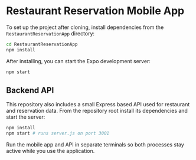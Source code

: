 # Restaurant Reservation Mobile App

To set up the project after cloning, install dependencies from the `RestaurantReservationApp` directory:

```bash
cd RestaurantReservationApp
npm install
```

After installing, you can start the Expo development server:

```bash
npm start
```

## Backend API

This repository also includes a small Express based API used for restaurant and reservation data. From the repository root install its dependencies and start the server:

```bash
npm install
npm start # runs server.js on port 3001
```

Run the mobile app and API in separate terminals so both processes stay
active while you use the application.

